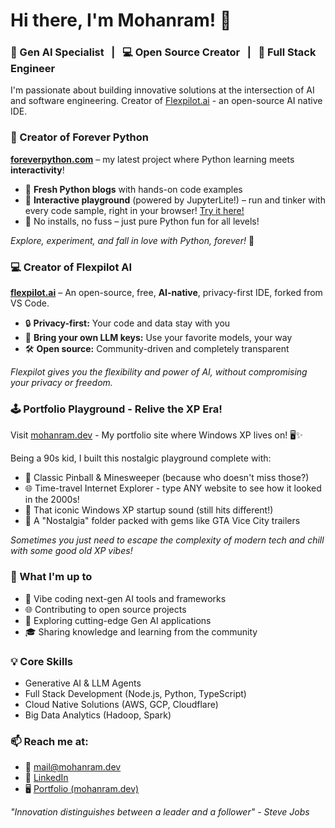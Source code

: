 # Hi there, I'm Mohanram! 👋

### 🚀 Gen AI Specialist &nbsp; | &nbsp; 💻 Open Source Creator &nbsp; | &nbsp; 🌟 Full Stack Engineer

I'm passionate about building innovative solutions at the intersection of AI and software engineering. Creator of [Flexpilot.ai](https://github.com/flexpilot-ai) - an open-source AI native IDE.

### 🐍 Creator of Forever Python
[**foreverpython.com**](https://foreverpython.com/) – my latest project where Python learning meets **interactivity**!

- 📝 **Fresh Python blogs** with hands-on code examples  
- 🚀 **Interactive playground** (powered by JupyterLite!) – run and tinker with every code sample, right in your browser! [Try it here!](https://playground.foreverpython.com)
- 🤩 No installs, no fuss – just pure Python fun for all levels!

*Explore, experiment, and fall in love with Python, forever!* 💚

### 💻 Creator of Flexpilot AI
[**flexpilot.ai**](https://github.com/flexpilot-ai) – An open-source, free, **AI-native**, privacy-first IDE, forked from VS Code.

- 🔒 **Privacy-first:** Your code and data stay with you
- 🔑 **Bring your own LLM keys:** Use your favorite models, your way
- 🛠️ **Open source:** Community-driven and completely transparent

*Flexpilot gives you the flexibility and power of AI, without compromising your privacy or freedom.*

### 🕹️ Portfolio Playground - Relive the XP Era!

Visit [mohanram.dev](https://mohanram.dev) - My portfolio site where Windows XP lives on! 🖥️✨

Being a 90s kid, I built this nostalgic playground complete with:
- 🎯 Classic Pinball & Minesweeper (because who doesn't miss those?)
- 🌐 Time-travel Internet Explorer - type ANY website to see how it looked in the 2000s!
- 🎵 That iconic Windows XP startup sound (still hits different!)
- 📁 A "Nostalgia" folder packed with gems like GTA Vice City trailers

*Sometimes you just need to escape the complexity of modern tech and chill with some good old XP vibes!*

### 🎯 What I'm up to
- 🤖 Vibe coding next-gen AI tools and frameworks
- 🌐 Contributing to open source projects
- 🔬 Exploring cutting-edge Gen AI applications
- 🎓 Sharing knowledge and learning from the community

### 💡 Core Skills
- Generative AI & LLM Agents
- Full Stack Development (Node.js, Python, TypeScript)
- Cloud Native Solutions (AWS, GCP, Cloudflare)
- Big Data Analytics (Hadoop, Spark)

### 📫 Reach me at:
- 📧 mail@mohanram.dev
- 🔗 [LinkedIn](https://www.linkedin.com/in/mohrama)
- 🖥️ [Portfolio (mohanram.dev)](https://mohanram.dev)

_"Innovation distinguishes between a leader and a follower" - Steve Jobs_
